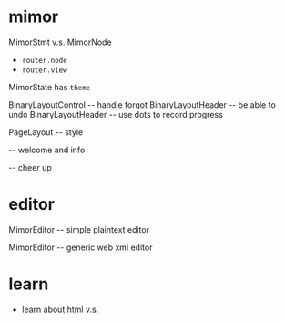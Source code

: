 # mimor

MimorStmt v.s. MimorNode

- `router.node`
- `router.view`

MimorState has `theme`

BinaryLayoutControl -- handle forgot
BinaryLayoutHeader -- be able to undo
BinaryLayoutHeader -- use dots to record progress

PageLayout -- style

<cover> -- welcome and info

<ending> -- cheer up

# editor

MimorEditor -- simple plaintext editor

MimorEditor -- generic web xml editor

# learn

- learn about html <span> v.s. <div>
